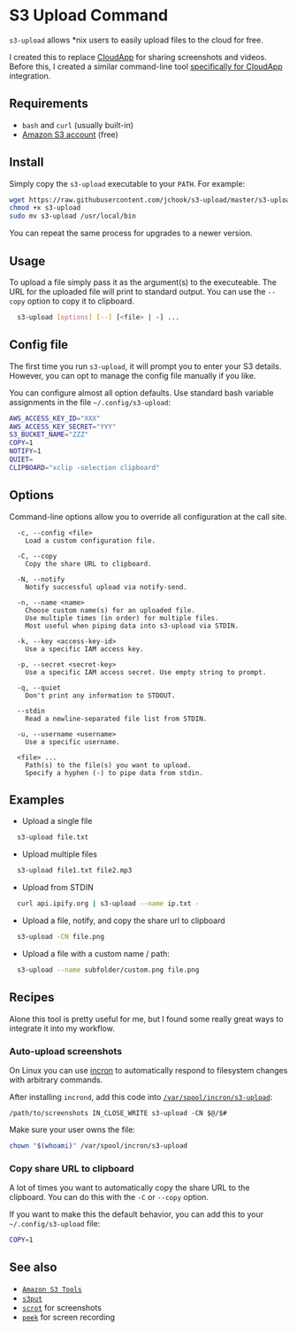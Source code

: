 # S3 Upload Command

`s3-upload` allows *nix users to easily upload files to the cloud for free.

I created this to replace [CloudApp](https://www.getcloudapp.com/) for sharing screenshots and videos. Before this, I created a similar command-line tool [specifically for CloudApp](https://github.com/jchook/cloudapp-linux) integration.

## Requirements

- `bash` and `curl` (usually built-in)
- [Amazon S3 account](https://aws.amazon.com/s3/) (free)

## Install

Simply copy the `s3-upload` executable to your `PATH`. For example:

```sh
wget https://raw.githubusercontent.com/jchook/s3-upload/master/s3-upload
chmod +x s3-upload
sudo mv s3-upload /usr/local/bin
```

You can repeat the same process for upgrades to a newer version.

## Usage

To upload a file simply pass it as the argument(s) to the executeable. The URL for the uploaded file will print to standard output. You can use the `--copy` option to copy it to clipboard.

```sh
  s3-upload [options] [--] [<file> | -] ...
```

## Config file

The first time you run `s3-upload`, it will prompt you to enter your S3 details. However, you can opt to manage the config file manually if you like.

You can configure almost all option defaults. Use standard bash variable assignments in the file `~/.config/s3-upload`:

```sh
AWS_ACCESS_KEY_ID="XXX"
AWS_ACCESS_KEY_SECRET="YYY"
S3_BUCKET_NAME="ZZZ"
COPY=1
NOTIFY=1
QUIET=
CLIPBOARD="xclip -selection clipboard"
```


## Options

Command-line options allow you to override all configuration at the call site.

```
  -c, --config <file>
    Load a custom configuration file.

  -C, --copy
    Copy the share URL to clipboard.

  -N, --notify
    Notify successful upload via notify-send.

  -n, --name <name>
    Choose custom name(s) for an uploaded file.
    Use multiple times (in order) for multiple files.
    Most useful when piping data into s3-upload via STDIN.

  -k, --key <access-key-id>
    Use a specific IAM access key.

  -p, --secret <secret-key>
    Use a specific IAM access secret. Use empty string to prompt.

  -q, --quiet
    Don't print any information to STDOUT.

  --stdin
    Read a newline-separated file list from STDIN.

  -u, --username <username>
    Use a specific username.

  <file> ...
    Path(s) to the file(s) you want to upload.
    Specify a hyphen (-) to pipe data from stdin.
```

## Examples

- Upload a single file
```sh
  s3-upload file.txt
```

- Upload multiple files
```sh
  s3-upload file1.txt file2.mp3
```

- Upload from STDIN
```sh
  curl api.ipify.org | s3-upload --name ip.txt -
```

- Upload a file, notify, and copy the share url to clipboard
```sh
  s3-upload -CN file.png
```

- Upload a file with a custom name / path:
```sh
  s3-upload --name subfolder/custom.png file.png
```



## Recipes

Alone this tool is pretty useful for me, but I found some really great ways to integrate it into my workflow.

### Auto-upload screenshots

On Linux you can use [incron](https://inotify.aiken.cz/?section=incron&page=doc&lang=en) to automatically respond to filesystem changes with arbitrary commands.

After installing `incrond`, add this code into [`/var/spool/incron/s3-upload`](https://linux.die.net/man/5/incrontab):

```incrontab
/path/to/screenshots IN_CLOSE_WRITE s3-upload -CN $@/$#
```

Make sure your user owns the file:

```sh
chown "$(whoami)" /var/spool/incron/s3-upload
```


### Copy share URL to clipboard

A lot of times you want to automatically copy the share URL to the clipboard. You can do this with the `-C` or `--copy` option.

If you want to make this the default behavior, you can add this to your `~/.config/s3-upload` file:

```sh
COPY=1
```

## See also

- [`Amazon S3 Tools`](https://s3tools.org/s3cmd)
- [`s3put`](https://manpages.debian.org/jessie/libnet-amazon-s3-tools-perl/s3put.1p.en.html)
- [`scrot`](https://www.tecmint.com/take-screenshots-in-linux-using-scrot/) for screenshots
- [`peek`](https://github.com/phw/peek) for screen recording
